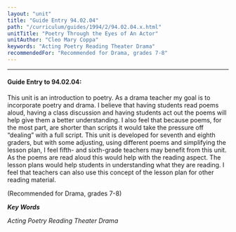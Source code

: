 ```yaml
---
layout: "unit"
title: "Guide Entry 94.02.04"
path: "/curriculum/guides/1994/2/94.02.04.x.html"
unitTitle: "Poetry Through the Eyes of An Actor"
unitAuthor: "Cleo Mary Coppa"
keywords: "Acting Poetry Reading Theater Drama"
recommendedFor: "Recommended for Drama, grades 7-8"
---
```

<body>
<hr/>
<h4>
Guide Entry to 94.02.04:
</h4>
This unit is an introduction to poetry.  As a drama teacher my goal is to incorporate poetry and drama.  I believe that having students read poems aloud, having a class discussion and having students act out the poems will help give them a better understanding.  I also feel that because poems, for the most part, are shorter than scripts it would take the pressure off “dealing” with a full script.  This unit is developed for seventh and eighth graders, but with some adjusting, using different poems and simplifying the lesson plan, I feel fifth- and sixth-grade teachers may benefit from this unit.  As the poems are read aloud this would help with the reading aspect.  The lesson plans would help students in understanding what they are reading. I feel that teachers can also use this concept of the lesson plan for other reading material.
<p>
(Recommended for Drama, grades 7-8)
</p>
<p>
<b>
<i>
Key Words
</i>
</b>
<br/>
</p>
<p>
<i>
Acting Poetry Reading Theater Drama
</i>
</p>
</body>